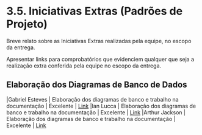 # 3.5. Iniciativas Extras (Padrões de Projeto)

Breve relato sobre as Iniciativas Extras realizadas pela equipe, no escopo da entrega.

Apresentar links para comprobatórios que evidenciem qualquer que seja a realização extra conferida pela equipe no escopo da entrega.

## Elaboração dos Diagramas de Banco de Dados

|Gabriel Esteves | Elaboração dos diagramas de banco e trabalho na documentação  | Excelente | [Link](https://github.com/UnBArqDsw2024-2/2024.2_G4_TorneioPro_Entrega_03/commit/acc93d45b3c93b3681bcc10dc5d3b8e3904babc3)
|Ian Lucca | Elaboração dos diagramas de banco e trabalho na documentação  | Excelente | [Link](https://github.com/UnBArqDsw2024-2/2024.2_G4_TorneioPro_Entrega_03/commit/acc93d45b3c93b3681bcc10dc5d3b8e3904babc3)
|Arthur Jackson | Elaboração dos diagramas de banco e trabalho na documentação  | Excelente | [Link](https://github.com/UnBArqDsw2024-2/2024.2_G4_TorneioPro_Entrega_03/commit/acc93d45b3c93b3681bcc10dc5d3b8e3904babc3)
